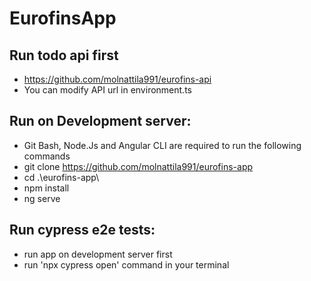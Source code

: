 # EurofinsApp

## Run todo api first
- https://github.com/molnattila991/eurofins-api
- You can modify API url in environment.ts

## Run on Development server:

- Git Bash, Node.Js and Angular CLI are required to run the following commands
- git clone https://github.com/molnattila991/eurofins-app
- cd .\eurofins-app\
- npm install
- ng serve

## Run cypress e2e tests:
- run app on development server first
- run 'npx cypress open' command in your terminal